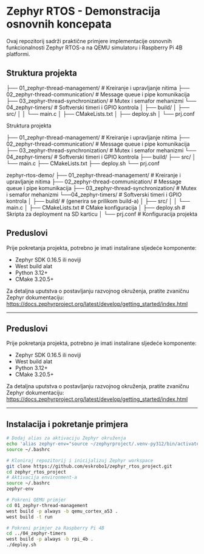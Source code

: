 # Zephyr RTOS - Demonstracija osnovnih koncepata

Ovaj repozitorij sadrži praktične primjere implementacije osnovnih funkcionalnosti Zephyr RTOS-a na QEMU simulatoru i Raspberry Pi 4B platformi.

## Struktura projekta
├── 01_zephyr-thread-management/     # Kreiranje i upravljanje nitima
├── 02_zephyr-thread-communication/  # Message queue i pipe komunikacija
├── 03_zephyr-thread-synchronization/ # Mutex i semafor mehanizmi
└── 04_zephyr-timers/                # Softverski timeri i GPIO kontrola
│   ├── build/
│   ├── src/
│   │   └── main.c
│   ├── CMakeLists.txt
│   ├── deploy.sh
│   └── prj.conf

Struktura projekta

├── 01_zephyr-thread-management/     # Kreiranje i upravljanje nitima
├── 02_zephyr-thread-communication/  # Message queue i pipe komunikacija
├── 03_zephyr-thread-synchronization/ # Mutex i semafor mehanizmi
└── 04_zephyr-timers/                # Softverski timeri i GPIO kontrola
    ├── build/
    ├── src/
    │   └── main.c
    ├── CMakeLists.txt
    ├── deploy.sh
    └── prj.conf

zephyr-rtos-demo/
├── 01_zephyr-thread-management/ # Kreiranje i upravljanje nitima
├── 02_zephyr-thread-communication/ # Message queue i pipe komunikacija
├── 03_zephyr-thread-synchronization/ # Mutex i semafor mehanizmi
└──04_zephyr-timers/ # Softverski timeri i GPIO kontrola
│  ├── build/ # (generira se prilikom build-a)
│  ├── src/
│  │ └── main.c 
│  ├── CMakeLists.txt # CMake konfiguracija
│  ├── deploy.sh # Skripta za deployment na SD karticu
│  └── prj.conf # Konfiguracija projekta

## Preduslovi

Prije pokretanja projekta, potrebno je imati instalirane sljedeće komponente:

- Zephyr SDK 0.16.5 ili noviji  
- West build alat  
- Python 3.12+  
- CMake 3.20.5+  

Za detaljna uputstva o postavljanju razvojnog okruženja, pratite zvaničnu Zephyr dokumentaciju:  
https://docs.zephyrproject.org/latest/develop/getting_started/index.html

---
## Preduslovi

Prije pokretanja projekta, potrebno je imati instalirane sljedeće komponente:

- Zephyr SDK 0.16.5 ili noviji  
- West build alat  
- Python 3.12+  
- CMake 3.20.5+  

Za detaljna uputstva o postavljanju razvojnog okruženja, pratite zvaničnu Zephyr dokumentaciju:  
https://docs.zephyrproject.org/latest/develop/getting_started/index.html

---

## Instalacija i pokretanje primjera

```bash
# Dodaj alias za aktivaciju Zephyr okruženja
echo 'alias zephyr-env="source ~/zephyrproject/.venv-py312/bin/activate && source ~/zephyrproject/zephyr/zephyr-env.sh"' >> ~/.bashrc
source ~/.bashrc

# Kloniraj repozitorij i inicijalizuj Zephyr workspace
git clone https://github.com/eskrobo1/zephyr_rtos_project.git
cd zephyr_rtos_project
# Aktivacija environment-a
source ~/.bashrc
zephyr-env

# Pokreni QEMU primjer
cd 01_zephyr-thread-management
west build -p always -b qemu_cortex_a53 .
west build -t run

# Pokreni primjer za Raspberry Pi 4B
cd ../04_zephyr-timers
west build -p always -b rpi_4b .
./deploy.sh
